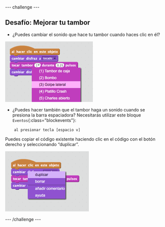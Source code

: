 --- challenge ---
## Desafío: Mejorar tu tambor

+ ¿Puedes cambiar el sonido que hace tu tambor cuando haces clic en él?

![screenshot](images/band-drum-sound.png)

+ ¿Puedes hacer también que el tambor haga un sonido cuando se presiona la barra espaciadora? Necesitarás utilizar este bloque `Eventos`{:class="blockevents"}:

```blocks
	al presionar tecla [espacio v]
```

Puedes copiar el código existente haciendo clic en el código con el botón derecho y seleccionando “duplicar”.

![screenshot](images/band-duplicate-code.png)

--- /challenge ---
